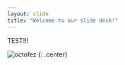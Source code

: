 ```yaml
---
layout: slide
title: "Welcome to our slide deck!"
---
```


TEST!!!

![octofez](https://octodex.github.com/images/octofez.png)
{: .center}
